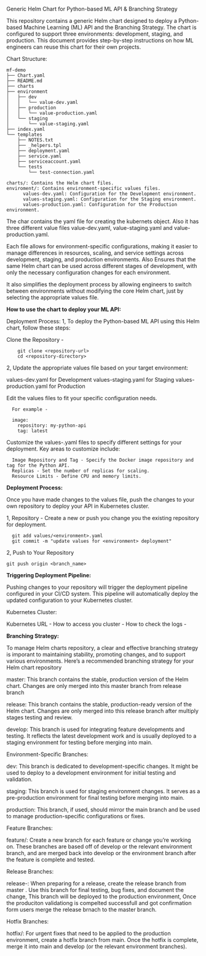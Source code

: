 Generic Helm Chart for Python-based ML API & Branching Strategy 

This repository contains a generic Helm chart designed to deploy a Python-based Machine Learning (ML) API and the Branching Strategy. The chart is configured to support three environments: development, staging, and production. This document provides step-by-step instructions on how ML engineers can reuse this chart for their own projects.

Chart Structure:

    mf-demo
    ├── Chart.yaml
    ├── README.md
    ├── charts
    ├── environment
    │   ├── dev
    │   │   └── value-dev.yaml
    │   ├── production
    │   │   └── value-production.yaml
    │   └── staging
    │       └── value-staging.yaml
    ├── index.yaml
    └── templates
        ├── NOTES.txt
        ├── _helpers.tpl
        ├── deployment.yaml
        ├── service.yaml
        ├── serviceaccount.yaml
        └── tests
            └── test-connection.yaml

    charts/: Contains the Helm chart files.
    enviroment/: Contains environment-specific values files.
          values-dev.yaml: Configuration for the Development environment.
          values-staging.yaml: Configuration for the Staging environment.
          values-production.yaml: Configuration for the Production environment.

  The char contains the yaml file for creating the kubernets object. Also it has three different value files value-dev.yaml, value-staging.yaml and value-production.yaml.

  Each file allows for environment-specific configurations, making it easier to manage differences in resources, scaling, and service settings across development, staging, and production environments. Also Ensures that the 
  same Helm chart can be used across different stages of development, with only the necessary configuration changes for each environment.

  It also simplifies the deployment process by allowing engineers to switch between environments without modifying the core Helm chart, just by selecting the appropriate values file.

**How to use the chart to deploy your ML API:**

   Deployment Process:
   1, To deploy the Python-based ML API using this Helm chart, follow these steps:
  
   Clone the Repository -
      
        git clone <repository-url>
        cd <repository-directory>

  
   2, Update the appropriate values file based on your target environment:
  
   values-dev.yaml for Development
   values-staging.yaml for Staging
   values-production.yaml for Production
  
   Edit the values files to fit your specific configuration needs. 
      
      For example -
      
      image:
        repository: my-python-api
        tag: latest
        
   Customize the values-<environment>.yaml files to specify different settings for your deployment. Key areas to customize include:
  
      Image Repository and Tag - Specify the Docker image repository and tag for the Python API.
      Replicas - Set the number of replicas for scaling.
      Resource Limits - Define CPU and memory limits.

**Deployment Process:**

  Once you have made changes to the values file, push the changes to your own repository to deploy your API in Kubernetes cluster.

  1, Repository - Create a new or push you change you the existing repository for deployment.

      git add values/<environment>.yaml
      git commit -m "update values for <environment> deployment"


  2, Push to Your Repository

    git push origin <branch_name>

**Triggering Deployment Pipeline:**

  Pushing changes to your repository will trigger the deployment pipeline configured in your CI/CD system. This pipeline will automatically deploy the updated configuration to your Kubernetes cluster.

  Kubernetes Cluster:

  Kubernetes URL - 
  How to access you cluster - 
  How to check the logs - 

**Branching Strategy:**

  To manage Helm charts repository, a clear and effective branching strategy is imporant to maintaining stability, promoting changes, and to support various environments. Here’s a recommended branching strategy for your 
  Helm chart repository

  master: This branch contains the stable, production version of the Helm chart. Changes are only merged into this master branch from release branch

  release: This branch contains the stable, production-ready version of the Helm chart. Changes are only merged into this release branch after multiply stages testing and review.

  develop: This branch is used for integrating feature developments and testing. It reflects the latest development work and is usually deployed to a staging environment for testing before merging into main.

Environment-Specific Branches:

  dev: This branch is dedicated to development-specific changes. It might be used to deploy to a development environment for initial testing and validation.
    
  staging: This branch is used for staging environment changes. It serves as a pre-production environment for final testing before merging into main.
    
  production: This branch, if used, should mirror the main branch and be used to manage production-specific configurations or fixes.

Feature Branches:

  feature/<feature-name>: Create a new branch for each feature or change you’re working on. These branches are based off of develop or the relevant environment branch, and are merged back into develop or the environment 
  branch after the feature is complete and tested.
  
Release Branches:

  release-<release version>: When preparing for a release, create the release branch from master . Use this branch for final testing, bug fixes, and document the change, This branch will be deployed to the production environment, Once the produciton validationg is compelted successfull and got confirmation form users merge the release brnach to the master branch.

Hotfix Branches:

  hotfix/<issue>: For urgent fixes that need to be applied to the production environment, create a hotfix branch from main. Once the hotfix is complete, merge it into main and develop (or the relevant environment branches).
